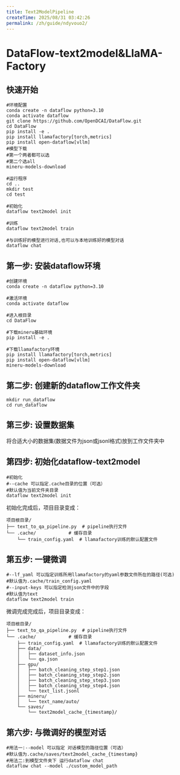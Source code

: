 ```yaml
---
title: Text2ModelPipeline
createTime: 2025/08/31 03:42:26
permalink: /zh/guide/ndyvouo2/
---
```

# DataFlow-text2model&LlaMA-Factory

## 快速开始

```
#环境配置
conda create -n dataflow python=3.10
conda activate dataflow
git clone https://github.com/OpenDCAI/DataFlow.git
cd DataFlow
pip install -e .
pip install llamafactory[torch,metrics]
pip install open-dataflow[vllm]
#模型下载
#第一个两者都可以选
#第二个选all
mineru-models-download

#运行程序
cd ..
mkdir test
cd test

#初始化 
dataflow text2model init

#训练
dataflow text2model train

#与训练好的模型进行对话,也可以与本地训练好的模型对话
dataflow chat
```



## 第一步: 安装dataflow环境

```
#创建环境
conda create -n dataflow python=3.10

#激活环境
conda activate dataflow

#进入根目录
cd DataFlow

#下载mineru基础环境
pip install -e .

#下载llamafactory环境
pip install llamafactory[torch,metrics]
pip install open-dataflow[vllm]
mineru-models-download
```



## 第二步: 创建新的dataflow工作文件夹

```
mkdir run_dataflow
cd run_dataflow
```



## 第三步: 设置数据集

将合适大小的数据集(数据文件为json或jsonl格式)放到工作文件夹中



## 第四步: 初始化dataflow-text2model

```
#初始化 
#--cache 可以指定.cache目录的位置（可选）
#默认值为当前文件夹目录
dataflow text2model init
```

初始化完成后，项目目录变成：

```shell
项目根目录/
├── text_to_qa_pipeline.py  # pipeline执行文件
└── .cache/            # 缓存目录
    └── train_config.yaml  # llamafactory训练的默认配置文件
```



## 第五步: 一键微调

```
#--lf_yaml 可以指定训练所用llamafactory的yaml参数文件所在的路径(可选)
#默认值为.cache/train_config.yaml
#--input-keys 可以指定检测json文件中的字段
#默认值为text
dataflow text2model train
```

微调完成完成后，项目目录变成：

```
项目根目录/
├── text_to_qa_pipeline.py  # pipeline执行文件
└── .cache/            # 缓存目录
    ├── train_config.yaml  # llamafactory训练的默认配置文件
    ├── data/
    │   ├── dataset_info.json
    │   └── qa.json
    ├── gpu/
    │   ├── batch_cleaning_step_step1.json
    │   ├── batch_cleaning_step_step2.json
    │   ├── batch_cleaning_step_step3.json
    │   ├── batch_cleaning_step_step4.json
    │   └── text_list.jsonl
    ├── mineru/
    │   └── text_name/auto/
    └── saves/
        └── text2model_cache_{timestamp}/
```



## 第六步: 与微调好的模型对话

```
#用法一:--model 可以指定 对话模型的路径位置（可选）
#默认值为.cache/saves/text2model_cache_{timestamp}
#用法二:到模型文件夹下 运行dataflow chat
dataflow chat --model ./custom_model_path
```

